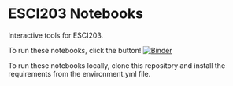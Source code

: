 # ESCI203 Notebooks

Interactive tools for ESCI203.

To run these notebooks, click the button! [![Binder](https://mybinder.org/badge_logo.svg)](https://mybinder.org/v2/gh/calum-chamberlain/ESCI203_notebooks/master)

To run these notebooks locally, clone this repository and install the requirements
from the environment.yml file.